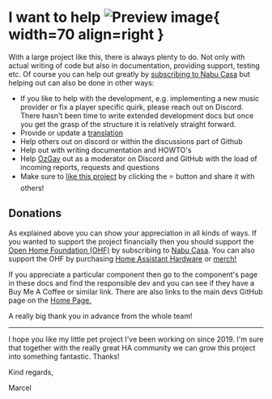 # I want to help ![Preview image](../assets/icons/help-icon.png){ width=70 align=right }

With a large project like this, there is always plenty to do. Not only with actual writing of code but also in documentation, providing support, testing etc. Of course you can help out greatly by [subscribing to Nabu Casa](https://www.nabucasa.com) but helping out can also be done in other ways:

- If you like to help with the development, e.g. implementing a new music provider or fix a player specific quirk, please reach out on Discord. There hasn't been time to write extended development docs but once you get the grasp of the structure it is relatively straight forward.
- Provide or update a [translation](lokalise.md)
- Help others out on discord or within the discussions part of Github
- Help out with writing documentation and HOWTO's
- Help [OzGav](https://github.com/OzGav) out as a moderator on Discord and GitHub with the load of incoming reports, requests and questions
- Make sure to [like this project](https://github.com/music-assistant/server) by clicking the ⭐ button and share it with others!

## Donations

As explained above you can show your appreciation in all kinds of ways. If you wanted to support the project financially then you should support the [Open Home Foundation (OHF)](https://www.openhomefoundation.org/) by subscribing to [Nabu Casa](https://www.nabucasa.com/). You can also support the OHF by purchasing [Home Assistant Hardware](https://www.home-assistant.io/) or [merch!](https://home-assistant-store.creator-spring.com/)

If you appreciate a particular component then go to the component's page in these docs and find the responsible dev and you can see if they have a Buy Me A Coffee or similar link. There are also links to the main devs GitHub page on the [Home Page.](../index.md/#the-core-team)

A really big thank you in advance from the whole team!

___________________________________________

I hope you like my little pet project I've been working on since 2019.
I'm sure that together with the really great HA community we can grow this project into something fantastic. Thanks!

Kind regards,

Marcel
